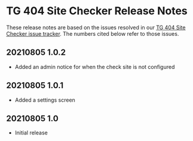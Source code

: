 # TG 404 Site Checker Release Notes

These release notes are based on the issues resolved in our [TG 404 Site Checker issue tracker](https://bitbucket.org/tenseg//tg-404-site-checker/issues?status=resolved&sort=-updated_on). The numbers cited below refer to those issues.

## 20210805 1.0.2

* Added an admin notice for when the check site is not configured
## 20210805 1.0.1

* Added a settings screen

## 20210805 1.0

* Initial release